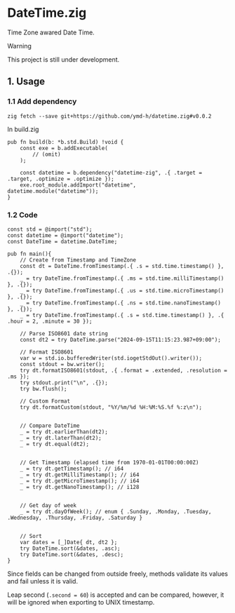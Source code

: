 # DateTime.zig

Time Zone awared Date Time.

> [!WARNING]
> This project is still under development.


## 1. Usage

### 1.1 Add dependency


```shell
zig fetch --save git+https://github.com/ymd-h/datetime.zig#v0.0.2
```


In build.zig

```zig
pub fn build(b: *b.std.Build) !void {
    const exe = b.addExecutable(
        // (omit)
    );

    const datetime = b.dependency("datetime-zig", .{ .target = .target, .optimize = .optimize });
    exe.root_module.addImport("datetime", datetime.module("datetime"));
}
```



### 1.2 Code


```zig
const std = @import("std");
const datetime = @import("datetime");
const DateTime = datetime.DateTime;

pub fn main(){
    // Create from Timestamp and TimeZone
    const dt = DateTime.fromTimestamp(.{ .s = std.time.timestamp() }, .{});
    _ = try DateTime.fromTimestamp(.{ .ms = std.time.milliTimestamp() }, .{});
    _ = try DateTime.fromTimestamp(.{ .us = std.time.microTimestamp() }, .{});
    _ = try DateTime.fromTimestamp(.{ .ns = std.time.nanoTimestamp() }, .{});
    _ = try DateTime.fromTimestamp(.{ .s = std.time.timestamp() }, .{ .hour = 2, .minute = 30 });

    // Parse ISO8601 date string
    const dt2 = try DateTime.parse("2024-09-15T11:15:23.987+09:00");

    // Format ISO8601
    var w = std.io.bufferedWriter(std.iogetStdOut().writer());
    const stdout = bw.writer();
    try dt.formatISO8601(stdout, .{ .format = .extended, .resolution = .ms });
    try stdout.print("\n", .{});
    try bw.flush();

    // Custom Format
    try dt.formatCustom(stdout, "%Y/%m/%d %H:%M:%S.%f %:z\n");


    // Compare DateTime
    _ = try dt.earlierThan(dt2);
    _ = try dt.laterThan(dt2);
    _ = try dt.equal(dt2);


    // Get Timestamp (elapsed time from 1970-01-01T00:00:00Z)
    _ = try dt.getTimestamp(); // i64
    _ = try dt.getMilliTimestamp(); // i64
    _ = try dt.getMicroTimestamp(); // i64
    _ = try dt.getNanoTimestamp(); // i128


    // Get day of week
    _ = try dt.dayOfWeek(); // enum { .Sunday, .Monday, .Tuesday, .Wednesday, .Thursday, .Friday, .Saturday }


    // Sort
    var dates = [_]Date{ dt, dt2 };
    try DateTime.sort(&dates, .asc);
    try DateTime.sort(&dates, .desc);
}
```

Since fields can be changed from outside freely,
methods validate its values and fail unless it is valid.


Leap second (`.second = 60`) is accepted and can be compared,
however, it will be ignored when exporting to UNIX timestamp.
